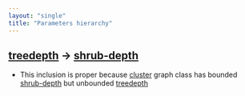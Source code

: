 ```yaml
---
layout: "single"
title: "Parameters hierarchy"
---
```

<!--this is a generated file-->

## [treedepth](../KEP2qM) → [shrub-depth](../mOq1g7)
* This inclusion is proper because [cluster](#WAU7vf) graph class has bounded [shrub-depth](../mOq1g7) but unbounded [treedepth](../KEP2qM)
